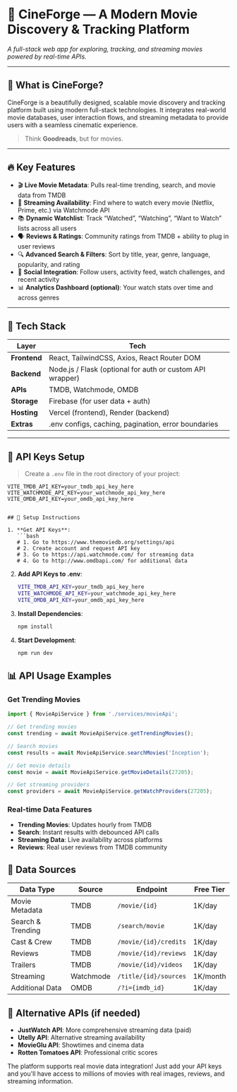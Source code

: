 # 🎥 CineForge — A Modern Movie Discovery & Tracking Platform  
*A full-stack web app for exploring, tracking, and streaming movies powered by real-time APIs.*

---

## 🚀 What is CineForge?

CineForge is a beautifully designed, scalable movie discovery and tracking platform built using modern full-stack technologies. It integrates real-world movie databases, user interaction flows, and streaming metadata to provide users with a seamless cinematic experience.

> Think **Goodreads**, but for movies.

---

## 🔥 Key Features

- 🎬 **Live Movie Metadata**: Pulls real-time trending, search, and movie data from TMDB  
- 📍 **Streaming Availability**: Find where to watch every movie (Netflix, Prime, etc.) via Watchmode API  
- 📚 **Dynamic Watchlist**: Track “Watched”, “Watching”, “Want to Watch” lists across all users  
- 🗣️ **Reviews & Ratings**: Community ratings from TMDB + ability to plug in user reviews  
- 🔍 **Advanced Search & Filters**: Sort by title, year, genre, language, popularity, and rating  
- 🤝 **Social Integration**: Follow users, activity feed, watch challenges, and recent activity  
- 📊 **Analytics Dashboard (optional)**: Your watch stats over time and across genres

---

## 🧰 Tech Stack

| Layer        | Tech                                          |
|--------------|-----------------------------------------------|
| **Frontend** | React, TailwindCSS, Axios, React Router DOM   |
| **Backend**  | Node.js / Flask (optional for auth or custom API wrapper) |
| **APIs**     | TMDB, Watchmode, OMDB                         |
| **Storage**  | Firebase (for user data + auth)               |
| **Hosting**  | Vercel (frontend), Render (backend)           |
| **Extras**   | .env configs, caching, pagination, error boundaries |

---

## 🔐 API Keys Setup

> Create a `.env` file in the root directory of your project:

```env
VITE_TMDB_API_KEY=your_tmdb_api_key_here
VITE_WATCHMODE_API_KEY=your_watchmode_api_key_here
VITE_OMDB_API_KEY=your_omdb_api_key_here


## 🚀 Setup Instructions

1. **Get API Keys**:
   ```bash
   # 1. Go to https://www.themoviedb.org/settings/api
   # 2. Create account and request API key
   # 3. Go to https://api.watchmode.com/ for streaming data
   # 4. Go to http://www.omdbapi.com/ for additional data
   ```

2. **Add API Keys to .env**:
   ```bash
   VITE_TMDB_API_KEY=your_tmdb_api_key_here
   VITE_WATCHMODE_API_KEY=your_watchmode_api_key_here
   VITE_OMDB_API_KEY=your_omdb_api_key_here
   ```

3. **Install Dependencies**:
   ```bash
   npm install
   ```

4. **Start Development**:
   ```bash
   npm run dev
   ```

## 📊 API Usage Examples

### Get Trending Movies
```javascript
import { MovieApiService } from './services/movieApi';

// Get trending movies
const trending = await MovieApiService.getTrendingMovies();

// Search movies
const results = await MovieApiService.searchMovies('Inception');

// Get movie details
const movie = await MovieApiService.getMovieDetails(27205);

// Get streaming providers
const providers = await MovieApiService.getWatchProviders(27205);
```

### Real-time Data Features
- **Trending Movies**: Updates hourly from TMDB
- **Search**: Instant results with debounced API calls
- **Streaming Data**: Live availability across platforms
- **Reviews**: Real user reviews from TMDB community

## 🎯 Data Sources

| Data Type | Source | Endpoint | Free Tier |
|-----------|--------|----------|-----------|
| Movie Metadata | TMDB | `/movie/{id}` | 1K/day |
| Search & Trending | TMDB | `/search/movie` | 1K/day |
| Cast & Crew | TMDB | `/movie/{id}/credits` | 1K/day |
| Reviews | TMDB | `/movie/{id}/reviews` | 1K/day |
| Trailers | TMDB | `/movie/{id}/videos` | 1K/day |
| Streaming | Watchmode | `/title/{id}/sources` | 1K/month |
| Additional Data | OMDB | `/?i={imdb_id}` | 1K/day |

## 🔄 Alternative APIs (if needed)

- **JustWatch API**: More comprehensive streaming data (paid)
- **Utelly API**: Alternative streaming availability
- **MovieGlu API**: Showtimes and cinema data
- **Rotten Tomatoes API**: Professional critic scores


The platform supports real movie data integration! Just add your API keys and you'll have access to millions of movies with real images, reviews, and streaming information.

